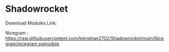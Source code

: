 # Shadowrocket


Download Modules Link:


Nicegram : https://raw.githubusercontent.com/kienphan2702/Shadowrocket/main/Nicegram/nicegram.sgmodule

